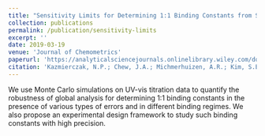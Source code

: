 ```yaml
---
title: "Sensitivity Limits for Determining 1:1 Binding Constants from Spectrophotometric Titrations via Global Analysis"
collection: publications
permalink: /publication/sensitivity-limits
excerpt: ''
date: 2019-03-19
venue: 'Journal of Chemometrics'
paperurl: 'https://analyticalsciencejournals.onlinelibrary.wiley.com/doi/full/10.1002/cem.3119'
citation: 'Kazmierczak, N.P.; Chew, J.A.; Michmerhuizen, A.R.; Kim, S.E.; Drees, Z.D.; Rylaarsdam, A.; Thong, T.; Van Laar, L.; Vander Griend, D.A. Sensitivity Limits for Determining 1:1 Binding Constants from Spectrophotometric Titrations via Global Analysis. Journal of Chemometrics, 2019, 33:e3119.'
---
```

We use Monte Carlo simulations on UV-vis titration data to quantify the robustness of global analysis for determining 1:1 binding constants in the presence of various types of errors and in different binding regimes. We also propose an experimental design framework to study such binding constants with high precision.

<!-- [See paper here](https://analyticalsciencejournals.onlinelibrary.wiley.com/doi/full/10.1002/cem.3119) -->

<!-- Citation: Kazmierczak, N.P.; Chew, J.A.; Michmerhuizen, A.R.; Kim, S.E.; Drees, Z.D.; Rylaarsdam, A.; Thong, T.; Van Laar, L.; Vander Griend, D.A. Sensitivity Limits for Determining 1:1 Binding Constants from Spectrophotometric Titrations via Global Analysis. Journal of Chemometrics, 2019, 33:e3119. -->
